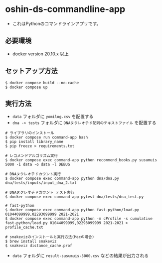 # oshin-ds-commandline-app

- これはPythonのコマンドラインアプリです。

## 必要環境

- docker version 20.10.x 以上

## セットアップ方法

```console
$ docker compose build --no-cache
$ docker compose up
```

## 実行方法
- `data` フォルダに `yomilog.csv` を配置する
- `dna -> tests` フォルダに `DNAヌクレオチド配列のテキストファイル` を配置する

```console
# ライブラリのインストール
$ docker compose run command-app bash
$ pip install library_name
$ pip freeze > requirements.txt

# レコメンドアルゴリズム実行
$ docker compose exec command-app python recommend_books.py susumuis 5000 -i data -o data -l DEBUG

# DNAヌクレオチドカウント実行
$ docker compose exec command-app python dna/dna.py dna/tests/inputs/input_dna_2.txt

# DNAヌクレオチドカウント テスト実行
$ docker compose exec command-app pytest dna/tests/dna_test.py

# fast-python
$ docker compose exec command-app python fast-python/load.py 01044099999,02293099999 2021-2021
$ docker compose exec command-app python -m cProfile -s cumulative fast-python/load.py 01044099999,02293099999 2021-2021 > profile_cache.txt

# snakevizのインストールと実行方法(Macの場合)
$ brew install snakeviz
$ snakeviz distance_cache.prof
```

- `data` フォルダに `result-susumuis-5000.csv` などの結果が出力される

